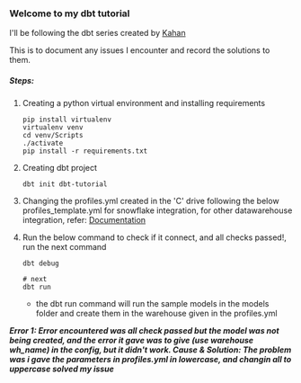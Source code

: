 ### Welcome to my dbt tutorial
I'll be following the dbt series created by [Kahan](https://www.youtube.com/@KahanDataSolutions)

This is to document any issues I encounter and record the solutions to them.

##### Steps:
1. Creating a python virtual environment and installing requirements
    ```console
    pip install virtualenv
    virtualenv venv
    cd venv/Scripts
    ./activate
    pip install -r requirements.txt
    ```
2. Creating dbt project
    ```console
    dbt init dbt-tutorial
    ```
3. Changing the profiles.yml created in the 'C' drive following the below profiles_template.yml for snowflake integration, for other datawarehouse integration, refer: [Documentation](https://docs.getdbt.com/docs/core/connect-data-platform/about-core-connections)

4. Run the below command to check if it connect, and all checks passed!, run the next command
    ```console
    dbt debug

    # next
    dbt run
    ```
    * the dbt run command will run the sample models in the models folder and create them in the warehouse given in the profiles.yml

___Error 1: Error encountered was all check passed but the model was not being created, and the error it gave was to give (use warehouse wh_name) in the config, but it didn't work.
***Cause & Solution:***
The problem was i gave the parameters in profiles.yml in lowercase, and changin all to uppercase solved my issue___
